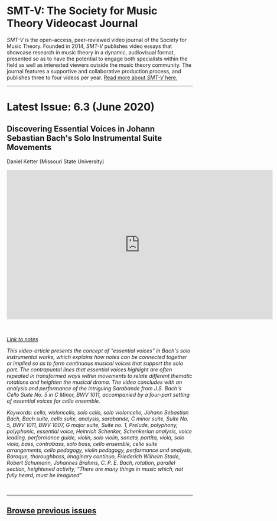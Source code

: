 # SMT-V: The Society for Music Theory Videocast Journal

_SMT-V_ is the open-access, peer-reviewed video journal of the Society for Music Theory. Founded in 2014, _SMT-V_ publishes video essays that showcase research in music theory in a dynamic, audiovisual format, presented so as to have the potential to engage both specialists within the field as well as interested viewers outside the music theory community. The journal features a supportive and collaborative production process, and publishes three to four videos per year. [Read more about _SMT-V_ here.](about)

<hr>

# Latest Issue: 6.3 (June 2020)

## Discovering Essential Voices in Johann Sebastian Bach's Solo Instrumental Suite Movements
Daniel Ketter (Missouri State University)

<div class="intrinsic-container intrinsic-container-16x9">
<center><iframe src="https://player.vimeo.com/video/426253701?title=0&byline=0&portrait=0" width="720" height="405" frameborder="0" allow="autoplay; fullscreen" allowfullscreen></iframe></center>
</div><p>&nbsp;</p>

*[Link to notes](http://www.smt-v.org/bibliographies/6_3_Ketter.pdf)*

*This video-article presents the concept of "essential voices" in Bach's solo instrumental works, which explains how notes can be connected together or implied so as to form continuous musical voices that support the solo part. The contrapuntal lines that essential voices highlight are often repeated in transformed ways within movements to relate different thematic rotations and heighten the musical drama. The video concludes with an analysis and performance of the intriguing Sarabande from J.S. Bach's Cello Suite No. 5 in C Minor, BWV 1011, accompanied by a four-part setting of essential voices for cello ensemble.*

*Keywords: cello, violoncello, solo cello, solo violoncello, Johann Sebastian Bach, Bach suite, cello suite, analysis, sarabande, C minor suite, Suite No. 5, BWV 1011, BWV 1007, G major suite, Suite no. 1, Prelude, polyphony, polyphonic, essential voice, Heinrich Schenker, Schenkerian analysis, voice leading, performance guide, violin, solo violin, sonata, partita, viola, solo viola, bass, contrabass, solo bass, cello ensemble, cello suite arrangements, cello pedagogy, violin pedagogy, performance and analysis, Baroque, thoroughbass, imaginary continuo, Friederich Wilhelm Stade, Robert Schumann, Johannes Brahms, C. P. E. Bach, rotation, parallel section, heightened activity, “There are many things in music which, not fully heard, must be imagined”*

<!---*DOI: [http://doi.org/10.30535/smtv.6.3](http://doi.org/10.30535/smtv.6.3)*--->
<p>&nbsp;</p>
<hr>



## [Browse previous issues](archives)
